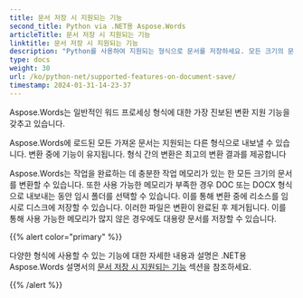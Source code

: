 ```yaml
---
title: 문서 저장 시 지원되는 기능
second_title: Python via .NET용 Aspose.Words
articleTitle: 문서 저장 시 지원되는 기능
linktitle: 문서 저장 시 지원되는 기능
description: "Python를 사용하여 지원되는 형식으로 문서를 저장하세요. 모든 크기의 문서를 변환하고 내보낼 수 있습니다."
type: docs
weight: 30
url: /ko/python-net/supported-features-on-document-save/
timestamp: 2024-01-31-14-23-37
---
```


Aspose.Words는 일반적인 워드 프로세싱 형식에 대한 가장 진보된 변환 지원 기능을 갖추고 있습니다.

Aspose.Words에 로드된 모든 가져온 문서는 지원되는 다른 형식으로 내보낼 수 있습니다. 변환 중에 기능이 유지됩니다. 형식 간의 변환은 최고의 변환 결과를 제공합니다

Aspose.Words는 작업을 완료하는 데 충분한 작업 메모리가 있는 한 모든 크기의 문서를 변환할 수 있습니다. 또한 사용 가능한 메모리가 부족한 경우 DOC 또는 DOCX 형식으로 내보내는 동안 임시 폴더를 선택할 수 있습니다. 이를 통해 변환 중에 리소스를 임시로 디스크에 저장할 수 있습니다. 이러한 파일은 변환이 완료된 후 제거됩니다. 이를 통해 사용 가능한 메모리가 많지 않은 경우에도 대용량 문서를 저장할 수 있습니다.

{{% alert color="primary" %}}

다양한 형식에 사용할 수 있는 기능에 대한 자세한 내용과 설명은 .NET용 Aspose.Words 설명서의 [문서 저장 시 지원되는 기능](/words/ko/net/supported-features-on-document-save/) 섹션을 참조하세요.

{{% /alert %}}
